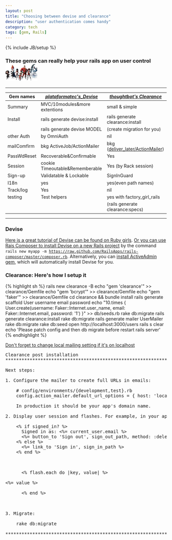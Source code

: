 ```yaml
---
layout: post
title: "Choosing between devise and clearance"
description: "user authentication comes handy"
category: tech
tags: [gem, Rails]
---
```

{% include JB/setup %}
### These gems can really help your rails app on user control <img src="/assets/imgs/users.jpg"  alt="major incrediable roles" width="20%"/>

___

Gem names   |  ***[plataformatec's_Devise](https://github.com/plataformatec/devise)***   |  ***[thoughtbot's Clearance](https://github.com/thoughtbot/clearance)***  |
--------- |---------------------------- | -------------------------- |
Summary    | MVC/10modules&more extentions |    small & simple
Install    | rails generate devise:install | rails generate clearance:install
           | rails generate devise MODEL   |   (create migration for you)
other Auth|    by OmniAuth                | nil
mailComfirm|    bkg ActiveJob/ActionMailer |  bkg ([deliver_later/ActionMailer](http://edgeapi.rubyonrails.org/classes/ActionMailer/MessageDelivery.html#method-i-deliver_later))
PassWdReset| Recoverable&Confirmable       | Yes
Session    |cookie Timeoutable&Rememberable| Yes (by Rack session)
Sign-up    |Validatable & Lockable         |    SignInGuard
I18n       |   yes                         | yes(even path names)
Track/log  |   Yes                         | nil
 testing   |  Test helpers                 | yes with factory_girl_rails
           |                               |(rails generate clearance:specs)

___

### Devise
[Here is a great tutorial of Devise can be found on Ruby girls](http://guides.railsgirls.com/devise/). [Or you can use Rais Composer to install Devise on a new Rails project](http://railsapps.github.io/rails-composer/) by the command <code>rails new myapp -m https://raw.github.com/RailsApps/rails-composer/master/composer.rb</code>. Alternatively, you can [install ActiveAdmin gem](http://activeadmin.info), which will automatically install Devise for you.

### Clearance: Here's how I setup it
{% highlight sh %}
rails new clearance -B
echo "gem 'clearance'" >> clearance/Gemfile
echo "gem 'bcrypt'"      >> clearance/Gemfile
echo "gem 'faker'"       >> clearance/Gemfile
cd clearance && bundle install
rails generate scaffold User username email password
echo "10.times { User.create(username: Faker::Internet.user_name, email: Faker::Internet.email, password: '1') }" >> db/seeds.rb
rake db:migrate
rails generate clearance:install
rake db:migrate
rails generate mailer UserMailer
rake db:migrate
rake db:seed
open http://localhost:3000/users
rails s
clear
echo 'Please patch config and then db migrate before restart rails server'
{% endhighlight %}

[Don't forget to change local mailing setting if it's on localhost](http://blog.anupamsg.me/2012/02/14/enabling-postfix-for-outbound-relay-via-gmail-on-os-x-lion-11/)

<pre>
Clearance post installation
*******************************************************************************

Next steps:

1. Configure the mailer to create full URLs in emails:

    # config/environments/{development,test}.rb
    config.action_mailer.default_url_options = { host: 'localhost:3000' }

    In production it should be your app's domain name.

2. Display user session and flashes. For example, in your application layout:

    <% if signed_in? %>
      Signed in as: <%= current_user.email %>
      <%= button_to 'Sign out', sign_out_path, method: :delete %>
    <% else %>
      <%= link_to 'Sign in', sign_in_path %>
    <% end %>

    <div id="flash">
      <% flash.each do |key, value| %>
        <div class="flash <%= key %>"><%= value %></div>
      <% end %>
    </div>

3. Migrate:

    rake db:migrate

*******************************************************************************
</pre>